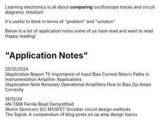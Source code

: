Learning electronics is all about **comparing** oscilloscope traces and circuit diagrams. Intuition!

It's useful to think in terms of "problem" and "solution"

Below is a list of application notes some of us have read and want to read. Happy reading!

# "Application Notes"
20/12/2024  
(Application Report TI) Importance of Input Bias Current Return Paths in Instrumentation Amplifier Applications  
(Application Note Renesas) Operational Amplifiers How to Bias Op-Amps Correctly  

19/12/24  
AN-1368 Ferrite Bead Demystified   
(Rohm Semicon) SiC MOSFET Snubber circuit design methods  
The Signal: A compendium of blog posts on op amp design topics  



